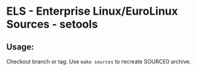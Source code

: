 # ELS - Enterprise Linux/EuroLinux Sources - setools
 
## Usage:
  Checkout branch or tag. Use `make sources` to recreate  SOURCE0 archive.
